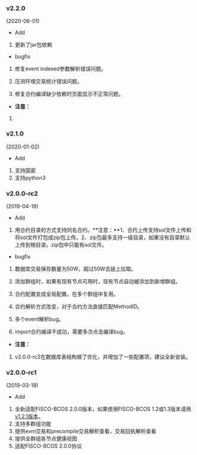 ### v2.2.0

(2020-06-01)

- Add

1. 更新了jar包依赖


- bugfix

1. 修复event indexed参数解析错误问题。

2. 压测环境交易统计错误问题。

3. 修复合约编译缺少依赖时页面显示不正常问题。

- **注意：**

1. 


### v2.1.0

(2020-01-02)

- Add

1. 支持国密
1. 支持python3

### v2.0.0-rc2

(2019-04-19)

- Add

1. 用合约目录的方式支持同名合约。**注意：**1、合约上传支持sol文件上传和将sol文件打包成zip包上传。2、zip包最多支持一级目录，如果没有目录默认上传到根目录。zip包中只能有sol文件。


- bugfix

1. 数据库交易保存数量为50W，超过50W去链上拉取。

2. 添加群组时，如果有现有节点可用时，现有节点自动被添加到新增群组。

3. 合约配置变成全局配置，在多个群组中复用。

4. 合约解析方式改变，对于合约方法直接匹配MethodID。

5. 多个event解析bug。

6. import合约编译不成功，需要多次点击编译bug。


- **注意：**

1. v2.0.0-rc2在数据库表结构做了优化，并增加了一些配置项，建议全新安装。

   

### v2.0.0-rc1

(2019-03-18)

- Add

1. 全新适配FISCO-BCOS 2.0.0版本，如果使用FISCO-BCOS 1.2或1.3版本请用[v1.2.1版本](https://github.com/FISCO-BCOS/fisco-bcos-browser/releases/tag/v1.2.1)。
2. 支持多群组功能
3. 提供evm交易和precompile交易解析查看，交易回执解析查看
4. 提供全群组各节点健康视图
5. 适配FISCO-BCOS 2.0.0协议

